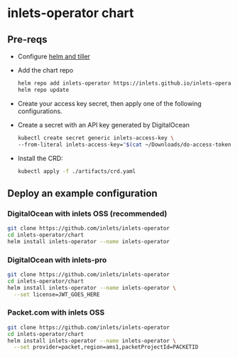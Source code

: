 # inlets-operator chart

## Pre-reqs

* Configure [helm and tiller](https://github.com/openfaas/faas-netes/blob/master/HELM.md)

* Add the chart repo

  ```sh
  helm repo add inlets-operator https://inlets.github.io/inlets-operator/
  helm repo update
  ```

* Create your access key secret, then apply one of the following configurations.

* Create a secret with an API key generated by DigitalOcean

    ```sh
    kubectl create secret generic inlets-access-key \
    --from-literal inlets-access-key="$(cat ~/Downloads/do-access-token)"
    ```


* Install the CRD:

    ```sh
    kubectl apply -f ./artifacts/crd.yaml
    ```

## Deploy an example configuration

### DigitalOcean with inlets OSS (recommended)

```sh
git clone https://github.com/inlets/inlets-operator
cd inlets-operator/chart
helm install inlets-operator --name inlets-operator
```

### DigitalOcean with inlets-pro

```sh
git clone https://github.com/inlets/inlets-operator
cd inlets-operator/chart
helm install inlets-operator --name inlets-operator \
  --set license=JWT_GOES_HERE
```

### Packet.com with inlets OSS

```sh
git clone https://github.com/inlets/inlets-operator
cd inlets-operator/chart
helm install inlets-operator --name inlets-operator \
  --set provider=packet,region=ams1,packetProjectId=PACKETID
```

